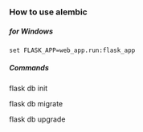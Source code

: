 ### **How to use alembic**
##### for Windows
```set FLASK_APP=web_app.run:flask_app```

##### Commands
flask db init

flask db migrate

flask db upgrade